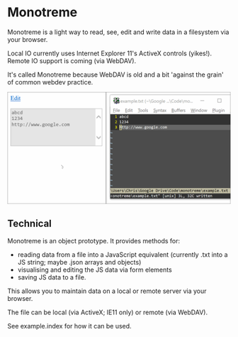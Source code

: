 # Monotreme

Monotreme is a light way to read, see, edit and write data in a filesystem via your browser.

Local IO currently uses Internet Explorer 11's ActiveX controls (yikes!). Remote IO support is coming (via WebDAV).

It's called Monotreme because WebDAV is old and a bit 'against the grain' of common webdev practice.

![Example GIF](example.gif)

## Technical

Monotreme is an object prototype. It provides methods for:

- reading data from a file into a JavaScript equivalent (currently .txt into a JS string; maybe .json arrays and objects)
- visualising and editing the JS data via form elements
- saving JS data to a file.

This allows you to maintain data on a local or remote server via your browser.

The file can be local (via ActiveX; IE11 only) or remote (via WebDAV).

See example.index for how it can be used.
